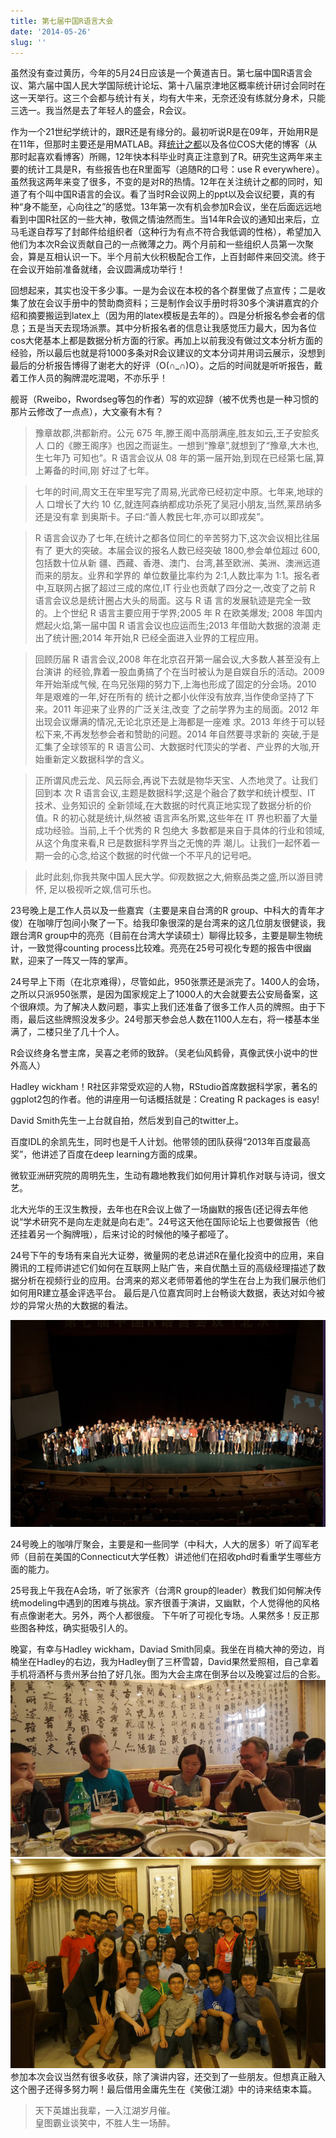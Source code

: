 ```yaml
---
title: 第七届中国R语言大会
date: '2014-05-26'
slug: ''
---
```


虽然没有查过黄历，今年的5月24日应该是一个黄道吉日。第七届中国R语言会议、第六届中国人民大学国际统计论坛、第十八届京津地区概率统计研讨会同时在这一天举行。这三个会都与统计有关，均有大牛来，无奈还没有练就分身术，只能三选一。我当然是去了年轻人的盛会，R会议。

作为一个21世纪学统计的，跟R还是有缘分的。最初听说R是在09年，开始用R是在11年，但那时主要还是用MATLAB。拜[统计之都](https://cosx.org)以及各位COS大佬的博客（从那时起喜欢看博客）所赐，12年快本科毕业时真正注意到了R。研究生这两年来主要的统计工具是R，有些报告也在R里面写（追随R的口号：use R everywhere）。虽然我这两年来变了很多，不变的是对R的热情。12年在关注统计之都的同时，知道了有个叫中国R语言的会议。看了当时R会议网上的ppt以及会议纪要，真的有种“身不能至，心向往之”的感觉。13年第一次有机会参加R会议，坐在后面远远地看到中国R社区的一些大神，敬佩之情油然而生。当14年R会议的通知出来后，立马毛遂自荐写了封邮件给组织者（这种行为有点不符合我低调的性格），希望加入他们为本次R会议贡献自己的一点微薄之力。两个月前和一些组织人员第一次聚会，算是互相认识一下。半个月前大伙积极配合工作，上百封邮件来回交流。终于在会议开始前准备就绪，会议圆满成功举行！

回想起来，其实也没干多少事。一是为会议在本校的各个群里做了点宣传；二是收集了放在会议手册中的赞助商资料；三是制作会议手册时将30多个演讲嘉宾的介绍和摘要搬运到latex上（因为用的latex模板是去年的）。四是分析报名参会者的信息；五是当天去现场派票。其中分析报名者的信息让我感觉压力最大，因为各位cos大佬基本上都是数据分析方面的行家。再加上以前我没有做过文本分析方面的经验，所以最后也就是将1000多条对R会议建议的文本分词并用词云展示，没想到最后的分析报告博得了谢老大的好评（O(∩_∩)O）。之后的时间就是听听报告，戴着工作人员的胸牌混吃混喝，不亦乐乎！ 
 
舰哥（Rweibo，Rwordseg等包的作者）写的欢迎辞（被不优秀也是一种习惯的那片云修改了一点点），大文豪有木有？

> 豫章故郡,洪都新府。公元 675 年,滕王阁中高朋满座,胜友如云,王子安脍炙人 口的《滕王阁序》也因之而诞生。一想到“豫章”,就想到了“豫章,大木也,生七年乃 可知也”。R 语言会议从 08 年的第一届开始,到现在已经第七届,算上筹备的时间,刚 好过了七年。

> 七年的时间,周文王在牢里写完了周易,光武帝已经初定中原。七年来,地球的人 口增长了大约 10 亿,就连阿森纳都成功杀死了吴冠小朋友,当然,莱昂纳多还是没有拿 到奥斯卡。子曰:“善人教民七年,亦可以即戎矣”。

> R 语言会议办了七年,在统计之都各位同仁的辛苦努力下,这次会议相比往届有了 更大的突破。本届会议的报名人数已经突破 1800,参会单位超过 600,包括数十位从新 疆、西藏、香港、澳门、台湾,甚至欧洲、美洲、澳洲远道而来的朋友。业界和学界的 单位数量比率约为 2:1,人数比率为 1:1。报名者中,互联网占据了超过三成的席位,IT 行业也贡献了四分之一,改变了之前 R 语言会议总是统计圈占大头的局面。这与 R 语 言的发展轨迹是完全一致的。上个世纪 R 语言主要应用于学界;2005 年 R 在欧美爆发; 2008 年国内燃起火焰,第一届中国 R 语言会议也应运而生;2013 年借助大数据的浪潮 走出了统计圈;2014 年开始,R 已经全面进入业界的工程应用。

> 回顾历届 R 语言会议,2008 年在北京召开第一届会议,大多数人甚至没有上台演讲 的经验,靠着一股血勇搞了个在当时被认为是自娱自乐的活动。2009 年开始渐成气候, 在鸟兄张翔的努力下,上海也形成了固定的分会场。2010 年是艰难的一年,好在所有的 统计之都小伙伴没有放弃,当作使命坚持了下来。2011 年迎来了业界的广泛关注,改变 了之前学界为主的局面。2012 年出现会议爆满的情况,无论北京还是上海都是一座难 求。2013 年终于可以轻松下来,不再发愁参会者和赞助的问题。2014 年自然要寻求新的 突破,于是汇集了全球领军的 R 语言公司、大数据时代顶尖的学者、产业界的大咖,开 始重新定义数据科学的含义。

> 正所谓风虎云龙、风云际会,再说下去就是物华天宝、人杰地灵了。让我们回到本 次 R 语言会议,主题是数据科学;这是个融合了数学和统计模型、IT 技术、业务知识的 全新领域,在大数据的时代真正地实现了数据分析的价值。R 的初心就是统计,纵然被 语言声名所累,这些年在 IT 界也积蓄了大量成功经验。当前,上千个优秀的 R 包绝大 多数都是来自于具体的行业和领域,从这个角度来看,R 已是数据科学界当之无愧的弄 潮儿。让我们一起怀着一期一会的心念,给这个数据的时代做一个不平凡的记号吧。

> 此时此刻,你我共聚中国人民大学。仰观数据之大,俯察品类之盛,所以游目骋怀, 足以极视听之娱,信可乐也。

23号晚上是工作人员以及一些嘉宾（主要是来自台湾的R group、中科大的青年才俊）在咖啡厅包间小聚了一下。给我印象很深的是台湾来的这几位朋友很健谈，我跟台湾R group中的亮亮（目前在台湾大学读硕士）聊得比较多，主要是聊生物统计，一致觉得counting process比较难。亮亮在25号可视化专题的报告中很幽默，迎来了一阵又一阵的掌声。

24号早上下雨（在北京难得），尽管如此，950张票还是派完了。1400人的会场，之所以只派950张票，是因为国家规定上了1000人的大会就要去公安局备案，这个很麻烦。为了解决人数问题，事实上我们还准备了很多工作人员的牌照。由于下雨，最后这些牌照没发多少。24号那天参会总人数在1100人左右，将一楼基本坐满了，二楼只坐了几十个人。 

R会议终身名誉主席，吴喜之老师的致辞。（吴老仙风鹤骨，真像武侠小说中的世外高人）

Hadley wickham！R社区非常受欢迎的人物，RStudio首席数据科学家，著名的ggplot2包的作者。他的讲座用一句话概括就是：Creating R packages is easy!

David Smith先生一上台就自拍，然后发到自己的twitter上。

百度IDL的余凯先生，同时也是千人计划。他带领的团队获得“2013年百度最高奖”，他讲述了百度在deep learning方面的成果。

微软亚洲研究院的周明先生，生动有趣地教我们如何用计算机作对联与诗词，很文艺。

北大光华的王汉生教授，去年也在R会议上做了一场幽默的报告(还记得去年他说“学术研究不是向左走就是向右走”。24号这天他在国际论坛上也要做报告（他还挂着另一个胸牌哦），后来讨论的时候他的嗓子都哑了。

 24号下午的专场有来自光大证劵，微量网的老总讲述R在量化投资中的应用，来自腾讯的工程师讲述它们如何在互联网上贴广告，来自优酷土豆的高级经理描述了数据分析在视频行业的应用。台湾来的郑义老师带着他的学生在台上为我们展示他们如何用R建立基金评选平台。
最后是八位嘉宾同时上台畅谈大数据，表达对如今被炒的异常火热的大数据的看法。

![](https://github.com/Zhiqiangcao/Images_website/raw/master/img/rhy1.jpeg)

 24号晚上的咖啡厅聚会，主要是和一些同学（中科大，人大的居多）听了阎军老师（目前在美国的Connecticut大学任教）讲述他们在招收phd时看重学生哪些方面的能力。

25号我上午我在A会场，听了张家齐（台湾R group的leader）教我们如何解决传统modeling中遇到的困难与挑战。家齐很善于演讲，又幽默，个人觉得他的风格有点像谢老大。另外，两个人都很瘦。
下午听了可视化专场。人果然多！反正那些图各种炫，确实挺吸引人的。

晚宴，有幸与Hadley wickham，Daviad Smith同桌。我坐在肖楠大神的旁边，肖楠坐在Hadley的右边，我为Hadley倒了三杯雪碧，David果然爱照相，自己拿着手机将酒杯与贵州茅台拍了好几张。图为大会主席在倒茅台以及晚宴过后的合影。
![](https://github.com/Zhiqiangcao/Images_website/raw/master/img/rhy2.jpeg)
![](https://github.com/Zhiqiangcao/Images_website/raw/master/img/rhy3.jpeg)
参加本次会议当然有很多收获，除了演讲内容，还交到了一些朋友。但想真正融入这个圈子还得多努力啊！最后借用金庸先生在《笑傲江湖》中的诗来结束本篇。

> 天下英雄出我辈，一入江湖岁月催。<br>
  皇图霸业谈笑中，不胜人生一场醉。 